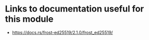 # Links to documentation useful for this module

- https://docs.rs/frost-ed25519/2.1.0/frost_ed25519/
